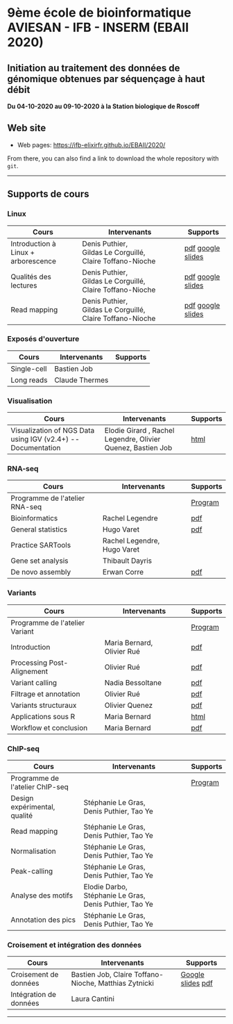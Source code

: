 
# 9ème école de bioinformatique AVIESAN - IFB - INSERM (EBAII 2020)

## Initiation au traitement des données de génomique obtenues par séquençage à haut débit

**Du 04-10-2020 au 09-10-2020 à la Station biologique de Roscoff**


## Web site

- Web pages: <https://ifb-elixirfr.github.io/EBAII/2020/>

From there, you can also find a link to download the whole repository with `git`.

****

## Supports de cours

### Linux

| Cours | Intervenants | Supports |
|----------------------------------|--------------|----------|
| Introduction à Linux + arborescence| Denis Puthier, Gildas Le Corguillé, Claire Toffano-Nioche |  [pdf](intro_linux/intro_linux_ebaii_2020.pdf) [google slides](https://docs.google.com/presentation/d/1acl8ekE_FwzWbYlct8dEG-IeFV0d99UaHUJJWse0S5s/edit?usp=sharing) |
| Qualités des lectures | Denis Puthier, Gildas Le Corguillé, Claire Toffano-Nioche | [pdf](preprocessing_mapping/preprocessing_mapping_ebaii_2020.pdf) [google slides](https://docs.google.com/presentation/d/1YSa5WAL2g85e4R0qDvc2g1w4MFZfbVj82ZaS-X_2Ivs/edit?usp=sharing) |
| Read mapping | Denis Puthier, Gildas Le Corguillé, Claire Toffano-Nioche | [pdf](preprocessing_mapping/preprocessing_mapping_ebaii_2020.pdf) [google slides](https://docs.google.com/presentation/d/1YSa5WAL2g85e4R0qDvc2g1w4MFZfbVj82ZaS-X_2Ivs/edit?usp=sharing) |

### Exposés d'ouverture

| Cours | Intervenants | Supports |
|----------------------------------|--------------|----------|
| Single-cell | Bastien Job | |
| Long reads | Claude Thermes | |

### Visualisation

| Cours | Intervenants | Supports |
|----------------------------------|--------------|----------|
| Visualization of NGS Data using IGV (v2.4+) -- Documentation | Elodie Girard , Rachel Legendre, Olivier Quenez, Bastien Job| [html](IGV/IGV.html) |


### RNA-seq

| Cours | Intervenants | Supports |
|----------------------------------|------------------|----------|
| Programme de l'atelier RNA-seq | |  [Program](RNA-seq/) |
| Bioinformatics | Rachel Legendre | [pdf](RNA-seq/EBAI2020_RNAseq.pdf)  |
| General statistics | Hugo Varet | [pdf](RNA-seq/RNASeq_differential_analysis.pdf) |
| Practice SARTools | Rachel Legendre, Hugo Varet |
| Gene set analysis | Thibault Dayris | |
| De novo assembly | Erwan Corre | [pdf](RNA-seq/RNASeq_denovo_EBAII2020_red.pdf)  |

### Variants

| Cours | Intervenants | Supports |
|----------------------------------|------------------|----------|
| Programme de l'atelier Variant | | [Program](DNA-seq/) |
| Introduction  | Maria Bernard, Olivier Rué |[pdf](DNA-seq/1-Introduction-Atelier-Variant.pdf)   |
|  Processing Post-Alignement | Olivier Rué | [pdf](DNA-seq/2-Processing-Post-Alignement.pdf) |
| Variant calling | Nadia Bessoltane | [pdf](DNA-seq/3-Variant-calling.pdf) |
| Filtrage et annotation | Olivier Rué | [pdf](DNA-seq/4-Filtrage-Annotation.pdf)|
| Variants structuraux | Olivier Quenez | [pdf](DNA-seq/5-Variants-Structuraux.pdf) |
| Applications sous R | Maria Bernard |[html](DNA-seq/EBAII2020_variants.html)|
| Workflow et conclusion | Maria Bernard | [pdf](DNA-seq/6-Workflow_Conclusion.pdf) |

### ChIP-seq

| Cours | Intervenants | Supports |
|----------------------------------|------------------|----------|
| Programme de l'atelier ChIP-seq | |  [Program](chip-seq/) |
| Design expérimental, qualité | Stéphanie Le Gras, Denis Puthier, Tao Ye | |
| Read mapping | Stéphanie Le Gras, Denis Puthier, Tao Ye | |
| Normalisation | Stéphanie Le Gras, Denis Puthier, Tao Ye | |
| Peak-calling | Stéphanie Le Gras, Denis Puthier, Tao Ye | |
| Analyse des motifs | Elodie Darbo, Stéphanie Le Gras, Denis Puthier, Tao Ye | |
| Annotation des pics | Stéphanie Le Gras, Denis Puthier, Tao Ye | |


### Croisement et intégration des données

| Cours | Intervenants | Supports |
|----------------------------------|------------------|----------|
| Croisement de données | Bastien Job, Claire Toffano-Nioche, Matthias Zytnicki | [Google slides](https://docs.google.com/presentation/d/15qE95kW9H6fAha-2LnCVpMZxEwUDKZyedESeopzR704/edit?usp=sharing) [pdf](croisement_donnees/Cours.pdf) |
| Intégration de données | Laura Cantini | |

*****
